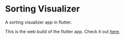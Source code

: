 # Sorting Visualizer 

A sorting visualizer app in flutter.

This is the web build of the flutter app. Check it out [here](https://ritamchakraborty.github.io/sorting_visualizer/#/).